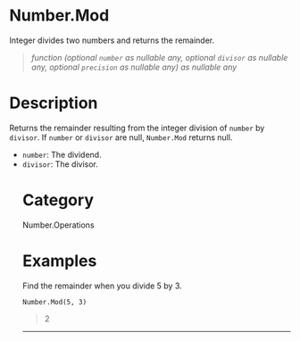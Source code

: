 # Number.Mod
Integer divides two numbers and returns the remainder.
> _function (optional <code>number</code> as nullable any, optional <code>divisor</code> as nullable any, optional <code>precision</code> as nullable any) as nullable any_

# Description 
Returns the remainder resulting from the integer division of <code>number</code> by <code>divisor</code>.
    If <code>number</code> or <code>divisor</code> are null, <code>Number.Mod</code> returns null.
      <ul>
        <li><code>number</code>: The dividend.</li>
        <li><code>divisor</code>: The divisor.</li>
      
# Category 
Number.Operations
# Examples 
Find the remainder when you divide 5 by 3.
```
Number.Mod(5, 3)
```
> 2

***
